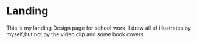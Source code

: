 # Landing
This is my landing Design page for school work.
I drew all of illustrates by myself,but not by the video clip and some book covers
